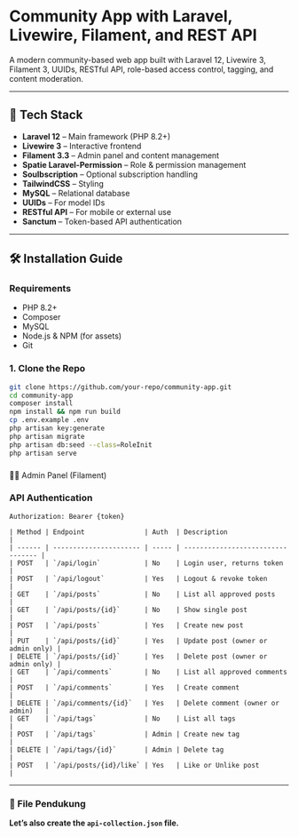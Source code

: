 # Community App with Laravel, Livewire, Filament, and REST API

A modern community-based web app built with Laravel 12, Livewire 3, Filament 3, UUIDs, RESTful API, role-based access control, tagging, and content moderation.

---

## 🚀 Tech Stack

- **Laravel 12** – Main framework (PHP 8.2+)
- **Livewire 3** – Interactive frontend
- **Filament 3.3** – Admin panel and content management
- **Spatie Laravel-Permission** – Role & permission management
- **Soulbscription** – Optional subscription handling
- **TailwindCSS** – Styling
- **MySQL** – Relational database
- **UUIDs** – For model IDs
- **RESTful API** – For mobile or external use
- **Sanctum** – Token-based API authentication

---

## 🛠️ Installation Guide

### Requirements

- PHP 8.2+
- Composer
- MySQL
- Node.js & NPM (for assets)
- Git

### 1. Clone the Repo

```bash
git clone https://github.com/your-repo/community-app.git
cd community-app
composer install
npm install && npm run build
cp .env.example .env
php artisan key:generate
php artisan migrate
php artisan db:seed --class=RoleInit
php artisan serve
```


###
👩‍💼 Admin Panel (Filament)

### API Authentication

```
Authorization: Bearer {token}

| Method | Endpoint               | Auth  | Description                       |
| ------ | ---------------------- | ----- | --------------------------------- |
| POST   | `/api/login`           | No    | Login user, returns token         |
| POST   | `/api/logout`          | Yes   | Logout & revoke token             |
| GET    | `/api/posts`           | No    | List all approved posts           |
| GET    | `/api/posts/{id}`      | No    | Show single post                  |
| POST   | `/api/posts`           | Yes   | Create new post                   |
| PUT    | `/api/posts/{id}`      | Yes   | Update post (owner or admin only) |
| DELETE | `/api/posts/{id}`      | Yes   | Delete post (owner or admin only) |
| GET    | `/api/comments`        | No    | List all approved comments        |
| POST   | `/api/comments`        | Yes   | Create comment                    |
| DELETE | `/api/comments/{id}`   | Yes   | Delete comment (owner or admin)   |
| GET    | `/api/tags`            | No    | List all tags                     |
| POST   | `/api/tags`            | Admin | Create new tag                    |
| DELETE | `/api/tags/{id}`       | Admin | Delete tag                        |
| POST   | `/api/posts/{id}/like` | Yes   | Like or Unlike post               |

```



---

### 📎 File Pendukung

**Let’s also create the `api-collection.json` file.**
